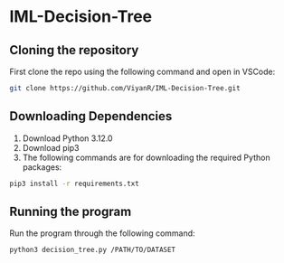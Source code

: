 # IML-Decision-Tree

## Cloning the repository

First clone the repo using the following command and open in VSCode:

``` sh 
git clone https://github.com/ViyanR/IML-Decision-Tree.git 
```

## Downloading Dependencies
1. Download Python 3.12.0
2. Download pip3
3. The following commands are for downloading the required Python packages:

```sh 
pip3 install -r requirements.txt
```

## Running the program

Run the program through the following command:
```sh 
python3 decision_tree.py /PATH/TO/DATASET
```
